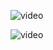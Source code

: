 ![video](https://drive.google.com/file/d/1zZHtMOD_5Srcu3dc9CgDkTz2MQG6MRDe/view?usp=sharing)

![video](https://drive.google.com/file/d/1LTGxF0N6lztVnSv9v8H8MYHQW3rX9bie/view?usp=sharing)
